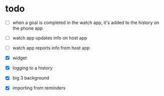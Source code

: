 #  todo

- [ ] when a goal is completed in the watch app, it's added to the history on the phone app
- [ ] watch app updates info on host app
- [ ] watch app reports info from host app
- [x] widget
- [x] logging to a history
- [x] big 3 background
- [x] importing from reminders

